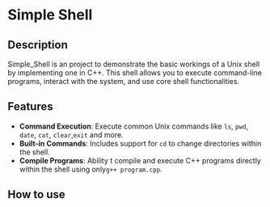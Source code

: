 # Simple Shell

## Description

Simple_Shell is an project to demonstrate the basic workings of a Unix shell by implementing one in C++. This shell allows you to execute command-line programs, interact with the system, and use core shell functionalities.

## Features
- **Command Execution**: Execute common Unix commands like `ls`, `pwd`, `date`, `cat`, `clear`,`exit` and more.
- **Built-in Commands**: Includes support for `cd` to change directories within the shell.
- **Compile Programs**: Ability t compile and execute C++ programs directly within the shell using only`g++ program.cpp`.

## How to use
 
